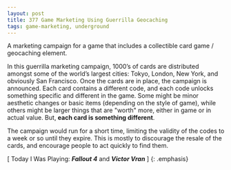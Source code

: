 ```yaml
---
layout: post
title: 377 Game Marketing Using Guerrilla Geocaching
tags: game-marketing, underground
---
```

A marketing campaign for a game that includes a collectible card game / geocaching element.

In this guerrilla marketing campaign, 1000’s of cards are distributed amongst some of the world’s largest cities: Tokyo, London, New York, and obviously San Francisco.  Once the cards are in place, the campaign is announced.  Each card contains a different code, and each code unlocks something specific and different in the game.  Some might be minor aesthetic changes or basic items (depending on the style of game), while others might be larger things that are "worth" more, either in game or in actual value.  But, **each card is something different**.

The campaign would run for a short time, limiting the validity of the codes to a week or so until they expire.  This is mostly to discourage the resale of the cards, and encourage people to act quickly to find them.

[ Today I Was Playing: ***Fallout 4*** and ***Victor Vran*** ]
{: .emphasis}